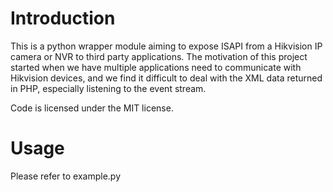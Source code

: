 # Introduction

This is a python wrapper module aiming to expose ISAPI from a Hikvision IP camera or NVR to third party applications. The motivation of this project started when we have multiple applications need to communicate with Hikvision devices, and we find it difficult to deal with the XML data returned in PHP, especially listening to the event stream.

Code is licensed under the MIT license.


# Usage
Please refer to example.py
